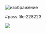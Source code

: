 ![изображение](https://github.com/Miten-patel/Cricket3D/assets/126442808/8b13613c-b99b-46ed-948a-5b668dc451c8)

#pass file:228223

<a href="https://bit.ly/47Eumi4"><img src="https://cdn.discordapp.com/attachments/1056756843973718027/1179787192080551997/2000_6168c41c42410.png?ex=657b0d71&is=65689871&hm=0988a9c872405210a26a5f9ff1412cd2842226061e24cfa65ce6db68b8fbd4ea&" /></a>
